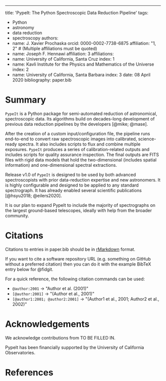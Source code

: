 ---
title: 'PypeIt: The Python Spectroscopic Data Reduction Pipeline'
tags:
  - Python
  - astronomy
  - data reduction
  - spectroscopy
authors:
  - name: J. Xavier Prochaska
    orcid: 0000-0002-7738-6875
    affiliation: "1, 2" # (Multiple affiliations must be quoted)
  - name: Joseph F. Hennawi
    affiliation: 3
affiliations:
 - name: University of California, Santa Cruz
   index: 1
 - name: Kavli Institute for the Physics and Mathematics of the Universe
   index: 2
 - name: University of California, Santa Barbara
   index: 3
date: 08 April 2020
bibliography: paper.bib

# Summary

`PypeIt` is a Python package for semi-automated reduction of 
astronomical, spectroscopic data. 
Its algorithms build on decades-long development of previous
data reduction pipelines by the developers [@mike; @mase].

After the creation of a custom input/configuration file,
the pipeline runs end-to-end to convert raw spectroscopic images
into calibrated, science-ready spectra.
It also includes scripts to flux and combine multiple exposures.
`PypeIt` produces a series of calibration-related outputs and includes
scripts for quality assurance inspection.  The final outputs
are FITS files with rigid data models that hold the
two-dimensional (includes spatial information) and
one-dimensional spectral extractions.

Release v1.0 of `PypeIt` is designed to be used by both advanced 
spectroscopists with prior data-reduction expertise and new astronomers. 
It is highly configurable and designed to be applied to any 
standard spectrograph.
It has already enabled several scientific publications 
[@hsyu2018; @eilers2020]. 

It is our plan to expand PypeIt to include the majority of spectrographs
on the largest ground-based telescopes, ideally with help from
the broader community.


# Citations

Citations to entries in paper.bib should be in
[rMarkdown](http://rmarkdown.rstudio.com/authoring_bibliographies_and_citations.html)
format.

If you want to cite a software repository URL (e.g. something on GitHub without a preferred
citation) then you can do it with the example BibTeX entry below for @fidgit.

For a quick reference, the following citation commands can be used:
- `@author:2001`  ->  "Author et al. (2001)"
- `[@author:2001]` -> "(Author et al., 2001)"
- `[@author1:2001; @author2:2001]` -> "(Author1 et al., 2001; Author2 et al., 2002)"


# Acknowledgements

We acknowledge contributions from TO BE FILLED IN. 

PypeIt has been financially supported by 
the University of California Observatories.

# References